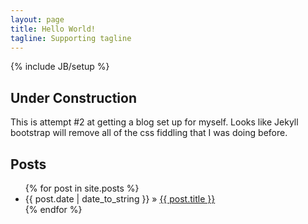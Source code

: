 ```yaml
---
layout: page
title: Hello World!
tagline: Supporting tagline
---
```

{% include JB/setup %}

## Under Construction
This is attempt #2 at getting a blog set up for myself. Looks like Jekyll bootstrap will remove all of the css fiddling that I was doing before.
   
## Posts

<ul class="posts">
  {% for post in site.posts %}
    <li><span>{{ post.date | date_to_string }}</span> &raquo; <a href="{{ BASE_PATH }}{{ post.url }}">{{ post.title }}</a></li>
  {% endfor %}
</ul>
